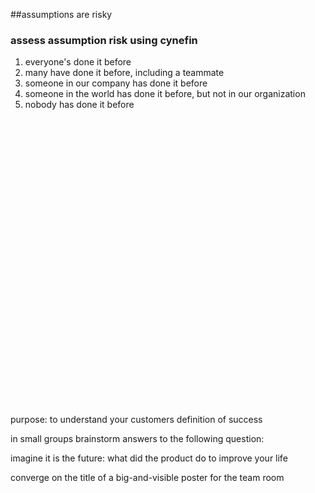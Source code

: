 <!-- .slide: data-background="resources/footer.svg" data-background-size="contain" data-background-position="bottom"  -->

##assumptions are risky
### assess assumption risk using cynefin <!-- .element: class="fragment"; -->

1. everyone's done it before <!-- .element: class="fragment"; style="color:maroon" -->
2. many have done it before, including a teammate <!-- .element: class="fragment"; style="color:maroon" -->
3. someone in our company has done it before <!-- .element: class="fragment"; style="color:maroon" -->
4. someone in the world has done it before, but not in our organization <!-- .element: class="fragment"; style="color:maroon" -->
5. nobody has done it before <!-- .element: class="fragment"; style="color:maroon" -->

<br/>
<br/>
<br/>
<br/>
<br/>
<br/>
<br/>
<br/>
<br/>
<br/>
<br/>
<br/>
<br/>
<br/>
<br/>
<br/>
<br/>
<br/>
<br/>
<br/>
<br/>
<br/>
<br/>
<br/>
<br/>
<br/>
<br/>
<aside class="notes">
  <p>
    purpose: to understand your customers definition of success
  </p>
  <p>
    in small groups brainstorm answers to the following question:
  </p>
  <p>
    imagine it is the future: what did the product do to improve your life
  </p>
  <p>
    converge on the title of a big-and-visible poster for the team room
  </p>
</aside>
